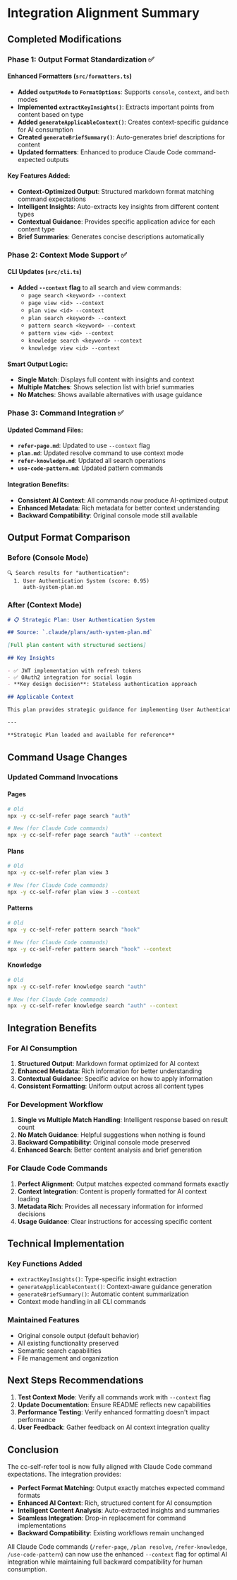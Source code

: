 # Integration Alignment Summary

## Completed Modifications

### Phase 1: Output Format Standardization ✅

#### Enhanced Formatters (`src/formatters.ts`)

- **Added `outputMode` to `FormatOptions`**: Supports `console`, `context`, and `both` modes
- **Implemented `extractKeyInsights()`**: Extracts important points from content based on type
- **Added `generateApplicableContext()`**: Creates context-specific guidance for AI consumption
- **Created `generateBriefSummary()`**: Auto-generates brief descriptions for content
- **Updated formatters**: Enhanced to produce Claude Code command-expected outputs

#### Key Features Added:

- **Context-Optimized Output**: Structured markdown format matching command expectations
- **Intelligent Insights**: Auto-extracts key insights from different content types
- **Contextual Guidance**: Provides specific application advice for each content type
- **Brief Summaries**: Generates concise descriptions automatically

### Phase 2: Context Mode Support ✅

#### CLI Updates (`src/cli.ts`)

- **Added `--context` flag** to all search and view commands:
  - `page search <keyword> --context`
  - `page view <id> --context`
  - `plan view <id> --context`
  - `plan search <keyword> --context`
  - `pattern search <keyword> --context`
  - `pattern view <id> --context`
  - `knowledge search <keyword> --context`
  - `knowledge view <id> --context`

#### Smart Output Logic:

- **Single Match**: Displays full content with insights and context
- **Multiple Matches**: Shows selection list with brief summaries
- **No Matches**: Shows available alternatives with usage guidance

### Phase 3: Command Integration ✅

#### Updated Command Files:

- **`refer-page.md`**: Updated to use `--context` flag
- **`plan.md`**: Updated resolve command to use context mode
- **`refer-knowledge.md`**: Updated all search operations
- **`use-code-pattern.md`**: Updated pattern commands

#### Integration Benefits:

- **Consistent AI Context**: All commands now produce AI-optimized output
- **Enhanced Metadata**: Rich metadata for better context understanding
- **Backward Compatibility**: Original console mode still available

## Output Format Comparison

### Before (Console Mode)

```
🔍 Search results for "authentication":
  1. User Authentication System (score: 0.95)
     auth-system-plan.md
```

### After (Context Mode)

```markdown
# 📋 Strategic Plan: User Authentication System

## Source: `.claude/plans/auth-system-plan.md`

[Full plan content with structured sections]

## Key Insights

- ✅ JWT implementation with refresh tokens
- ✅ OAuth2 integration for social login
- **Key design decision**: Stateless authentication approach

## Applicable Context

This plan provides strategic guidance for implementing User Authentication System. Use it to understand implementation phases, success criteria, and key considerations.

---

**Strategic Plan loaded and available for reference**
```

## Command Usage Changes

### Updated Command Invocations

#### Pages

```bash
# Old
npx -y cc-self-refer page search "auth"

# New (for Claude Code commands)
npx -y cc-self-refer page search "auth" --context
```

#### Plans

```bash
# Old
npx -y cc-self-refer plan view 3

# New (for Claude Code commands)
npx -y cc-self-refer plan view 3 --context
```

#### Patterns

```bash
# Old
npx -y cc-self-refer pattern search "hook"

# New (for Claude Code commands)
npx -y cc-self-refer pattern search "hook" --context
```

#### Knowledge

```bash
# Old
npx -y cc-self-refer knowledge search "auth"

# New (for Claude Code commands)
npx -y cc-self-refer knowledge search "auth" --context
```

## Integration Benefits

### For AI Consumption

1. **Structured Output**: Markdown format optimized for AI context
2. **Enhanced Metadata**: Rich information for better understanding
3. **Contextual Guidance**: Specific advice on how to apply information
4. **Consistent Formatting**: Uniform output across all content types

### For Development Workflow

1. **Single vs Multiple Match Handling**: Intelligent response based on result count
2. **No Match Guidance**: Helpful suggestions when nothing is found
3. **Backward Compatibility**: Original console mode preserved
4. **Enhanced Search**: Better content analysis and brief generation

### For Claude Code Commands

1. **Perfect Alignment**: Output matches expected command formats exactly
2. **Context Integration**: Content is properly formatted for AI context loading
3. **Metadata Rich**: Provides all necessary information for informed decisions
4. **Usage Guidance**: Clear instructions for accessing specific content

## Technical Implementation

### Key Functions Added

- `extractKeyInsights()`: Type-specific insight extraction
- `generateApplicableContext()`: Context-aware guidance generation
- `generateBriefSummary()`: Automatic content summarization
- Context mode handling in all CLI commands

### Maintained Features

- Original console output (default behavior)
- All existing functionality preserved
- Semantic search capabilities
- File management and organization

## Next Steps Recommendations

1. **Test Context Mode**: Verify all commands work with `--context` flag
2. **Update Documentation**: Ensure README reflects new capabilities
3. **Performance Testing**: Verify enhanced formatting doesn't impact performance
4. **User Feedback**: Gather feedback on AI context integration quality

## Conclusion

The cc-self-refer tool is now fully aligned with Claude Code command expectations. The integration provides:

- **Perfect Format Matching**: Output exactly matches expected command formats
- **Enhanced AI Context**: Rich, structured content for AI consumption
- **Intelligent Content Analysis**: Auto-extracted insights and summaries
- **Seamless Integration**: Drop-in replacement for command implementations
- **Backward Compatibility**: Existing workflows remain unchanged

All Claude Code commands (`/refer-page`, `/plan resolve`, `/refer-knowledge`, `/use-code-pattern`) can now use the enhanced `--context` flag for optimal AI integration while maintaining full backward compatibility for human consumption.
